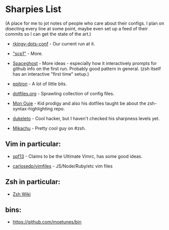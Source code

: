 Sharpies List
=============

(A place for me to jot notes of people who care about their configs. I plan on
disecting every line at some point, maybe even set up a feed of their commits
so I can get the state of the art.)

- [rkingy-dots-conf](https://github.com/ouicode/rkingy-dots-conf) - Our
  current run at it.

- ["scp1"](https://github.com/trapd00r/configs) - More.

- [Spaceghost](https://github.com/Spaceghost/config) - More ideas - especially
  how it interactively prompts for github info on the first run. Probably good
  pattern in general. (zsh itself has an interactive "first time" setup.)

- [epitron](https://github.com/epitron/scripts) - A lot of little bits.

- [dotfiles.org](http://dotfiles.org/) - Sprawling collection of config files.

- [Mon Ouie](https://github.com/Mon-Ouie/dotfiles) - Kid prodigy and also
  his dotfiles taught be about the zsh-syntax-highlighting repo.

- [dukeleto](http://github.com/leto/Util) - Cool hacker, but I haven't checked
  his sharpness levels yet.

- [Mikachu](http://mika.l3ib.org/code/dot-zshrc) - Pretty cool guy on #zsh.

Vim in particular:
------------------

- [spf13](https://github.com/spf13/spf13-vim/blob/master/.vimrc) - Claims to be the Ultimate Vimrc, has some good ideas.

- [carlosedp/vimfiles](https://github.com/carlosedp/vimfiles) - JS/Node/Ruby/etc vim files

Zsh in particular:
------------------

- [Zsh Wiki](http://zshwiki.org/home/)

bins:
-----

- https://github.com/moetunes/bin
